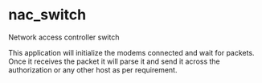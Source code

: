 nac_switch
==========

Network access controller switch 

This application will initialize the modems connected and wait for packets.
Once it receives the packet it will parse it and send it across the authorization 
or any other host as per requirement.
